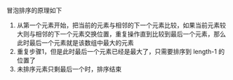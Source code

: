 冒泡排序的原理如下

1. 从第一个元素开始，把当前的元素与相邻的下一个元素比较，如果当前元素较大则与相邻的下一个元素交换位置，重复操作直到比较到最后一个元素，那么此时最后一个元素就是该数组中最大的元素
1. 重复步骤1，但是此时最后一个元素已经是最大了，只需要排序到 length-1 的位置了
1. 未排序元素只剩最后一个时，排序结束

